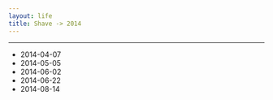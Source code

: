 ```yaml
---
layout: life
title: Shave -> 2014
---
```


------------------

* 2014-04-07
* 2014-05-05
* 2014-06-02
* 2014-06-22
* 2014-08-14
